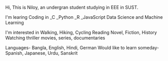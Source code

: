 Hi,
This is Niloy, an undergran student studying in EEE in SUST.

I'm learing
Coding in _C _Python _R _JavaScript
Data Science and Machine Learning

I'm interested in
Walking, Hiking, Cycling
Reading Novel, Fiction, History
Watching thriller movies, series, documentaries

Languages- Bangla, English, Hindi, German
Would like to learn someday- Spanish, Japanese, Urdu, Sanskrit
<!--
**oyniloy/oyniloy** is a ✨ _special_ ✨ repository because its `README.md` (this file) appears on your GitHub profile.

Here are some ideas to get you started:

- 🔭 I’m currently working on ...
- 🌱 I’m currently learning ...
- 👯 I’m looking to collaborate on ...
- 🤔 I’m looking for help with ...
- 💬 Ask me about ...
- 📫 How to reach me: ...
- 😄 Pronouns: ...
- ⚡ Fun fact: ...
-->

